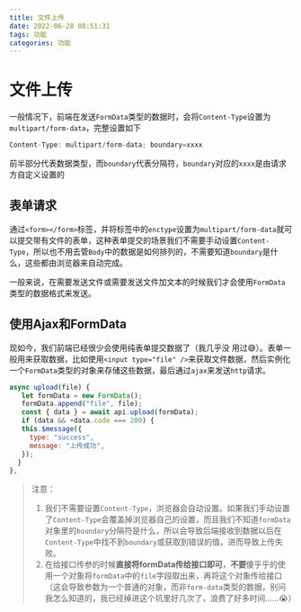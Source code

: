 ```yaml
---
title: 文件上传
date: 2022-06-28 08:51:31
tags: 功能
categories: 功能
---
```

# 文件上传

一般情况下，前端在发送`FormData`类型的数据时，会将`Content-Type`设置为`multipart/form-data`，完整设置如下

```js
Content-Type: multipart/form-data; boundary=xxxx
```

前半部分代表数据类型，而`boundary`代表分隔符，`boundary`对应的`xxxx`是由请求方自定义设置的

## 表单请求

通过`<form></form>`标签，并将标签中的`enctype`设置为`multipart/form-data`就可以提交带有文件的表单，这种表单提交的场景我们不需要手动设置`Content-Type`，所以也不用去管`Body`中的数据是如何排列的，不需要知道`boundary`是什么，这些都由浏览器来自动完成。

一般来说，在需要发送文件或需要发送文件加文本的时候我们才会使用`FormData`类型的数据格式来发送。

## 使用Ajax和FormData

现如今，我们前端已经很少会使用纯表单提交数据了（我几乎没 用过😅）。表单一般用来获取数据，比如使用`<input type="file" />`来获取文件数据，然后实例化一个`FormData`类型的对象来存储这些数据，最后通过`ajax`来发送`http`请求。

```js
async upload(file) {
   let formData = new FormData();
   formData.append("file", file);
   const { data } = await api.upload(formData);
   if (data && +data.code === 200) {
   this.$message({
     type: "success",
     message: "上传成功",
   });
  }
},
```

> 注意：
>
> 1. 我们不需要设置`Content-Type`，浏览器会自动设置。如果我们手动设置了`Content-Type`会覆盖掉浏览器自己的设置，而且我们不知道`formData`对象里的`boundary`分隔符是什么，所以会导致后端接收到数据以后在`Content-Type`中找不到`boundary`或获取到错误的值，进而导致上传失败。
> 2. 在给接口传参的时候**直接将formData传给接口即可**，**不要**傻乎乎的使用一个对象将`formData`中的`file`字段取出来，再将这个对象传给接口（这会导致参数为一个普通的对象，而非`form-data`类型的数据，别问我怎么知道的，我已经掉进这个坑里好几次了，浪费了好多时间……😭）
